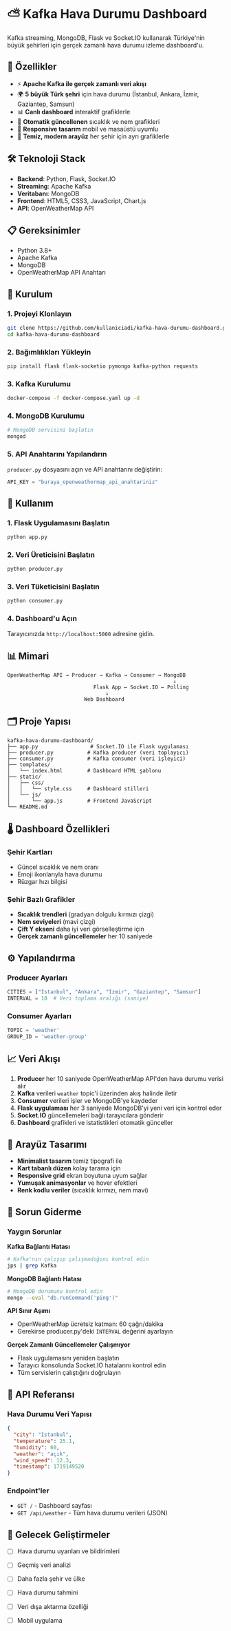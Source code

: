 # ⛅ Kafka Hava Durumu Dashboard

Kafka streaming, MongoDB, Flask ve Socket.IO kullanarak Türkiye'nin büyük şehirleri için gerçek zamanlı hava durumu izleme dashboard'u.


## 🌟 Özellikler

- ⚡ **Apache Kafka ile gerçek zamanlı veri akışı**
- 🌍 **5 büyük Türk şehri** için hava durumu (İstanbul, Ankara, İzmir, Gaziantep, Samsun)
- 📊 **Canlı dashboard** interaktif grafiklerle
- 🔄 **Otomatik güncellenen** sıcaklık ve nem grafikleri
- 📱 **Responsive tasarım** mobil ve masaüstü uyumlu
- 🎨 **Temiz, modern arayüz** her şehir için ayrı grafiklerle

## 🛠️ Teknoloji Stack

- **Backend**: Python, Flask, Socket.IO
- **Streaming**: Apache Kafka
- **Veritabanı**: MongoDB
- **Frontend**: HTML5, CSS3, JavaScript, Chart.js
- **API**: OpenWeatherMap API

## 📋 Gereksinimler

- Python 3.8+
- Apache Kafka
- MongoDB
- OpenWeatherMap API Anahtarı

## 🚀 Kurulum

### 1. Projeyi Klonlayın
```bash
git clone https://github.com/kullaniciadi/kafka-hava-durumu-dashboard.git
cd kafka-hava-durumu-dashboard
```

### 2. Bağımlılıkları Yükleyin
```bash
pip install flask flask-socketio pymongo kafka-python requests
```

### 3. Kafka Kurulumu
```bash
docker-compose -f docker-compose.yaml up -d
```

### 4. MongoDB Kurulumu
```bash
# MongoDB servisini başlatın
mongod
```

### 5. API Anahtarını Yapılandırın
`producer.py` dosyasını açın ve API anahtarını değiştirin:
```python
API_KEY = "buraya_openweathermap_api_anahtariniz"
```

## 🎯 Kullanım

### 1. Flask Uygulamasını Başlatın
```bash
python app.py
```

### 2. Veri Üreticisini Başlatın
```bash
python producer.py
```

### 3. Veri Tüketicisini Başlatın
```bash
python consumer.py
```

### 4. Dashboard'u Açın
Tarayıcınızda `http://localhost:5000` adresine gidin.

## 📊 Mimari

```
OpenWeatherMap API → Producer → Kafka → Consumer → MongoDB
                                                      ↓
                            Flask App ← Socket.IO ← Polling
                                ↓
                         Web Dashboard
```

## 🗂️ Proje Yapısı

```
kafka-hava-durumu-dashboard/
├── app.py                 # Socket.IO ile Flask uygulaması
├── producer.py           # Kafka producer (veri toplayıcı)
├── consumer.py           # Kafka consumer (veri işleyici)
├── templates/
│   └── index.html        # Dashboard HTML şablonu
├── static/
│   ├── css/
│   │   └── style.css     # Dashboard stilleri
│   └── js/
│       └── app.js        # Frontend JavaScript
└── README.md
```

## 🌡️ Dashboard Özellikleri

### Şehir Kartları
- Güncel sıcaklık ve nem oranı
- Emoji ikonlarıyla hava durumu
- Rüzgar hızı bilgisi

### Şehir Bazlı Grafikler
- **Sıcaklık trendleri** (gradyan dolgulu kırmızı çizgi)
- **Nem seviyeleri** (mavi çizgi)
- **Çift Y ekseni** daha iyi veri görselleştirme için
- **Gerçek zamanlı güncellemeler** her 10 saniyede

## ⚙️ Yapılandırma

### Producer Ayarları
```python
CITIES = ["Istanbul", "Ankara", "Izmir", "Gaziantep", "Samsun"]
INTERVAL = 10  # Veri toplama aralığı (saniye)
```

### Consumer Ayarları
```python
TOPIC = 'weather'
GROUP_ID = 'weather-group'
```

## 📈 Veri Akışı

1. **Producer** her 10 saniyede OpenWeatherMap API'den hava durumu verisi alır
2. **Kafka** verileri `weather` topic'i üzerinden akış halinde iletir
3. **Consumer** verileri işler ve MongoDB'ye kaydeder
4. **Flask uygulaması** her 3 saniyede MongoDB'yi yeni veri için kontrol eder
5. **Socket.IO** güncellemeleri bağlı tarayıcılara gönderir
6. **Dashboard** grafikleri ve istatistikleri otomatik günceller

## 🎨 Arayüz Tasarımı

- **Minimalist tasarım** temiz tipografi ile
- **Kart tabanlı düzen** kolay tarama için
- **Responsive grid** ekran boyutuna uyum sağlar
- **Yumuşak animasyonlar** ve hover efektleri
- **Renk kodlu veriler** (sıcaklık kırmızı, nem mavi)

## 🔧 Sorun Giderme

### Yaygın Sorunlar

**Kafka Bağlantı Hatası**
```bash
# Kafka'nın çalışıp çalışmadığını kontrol edin
jps | grep Kafka
```

**MongoDB Bağlantı Hatası**
```bash
# MongoDB durumunu kontrol edin
mongo --eval "db.runCommand('ping')"
```

**API Sınır Aşımı**
- OpenWeatherMap ücretsiz katman: 60 çağrı/dakika
- Gerekirse producer.py'deki `INTERVAL` değerini ayarlayın

**Gerçek Zamanlı Güncellemeler Çalışmıyor**
- Flask uygulamasını yeniden başlatın
- Tarayıcı konsolunda Socket.IO hatalarını kontrol edin
- Tüm servislerin çalıştığını doğrulayın

## 📝 API Referansı

### Hava Durumu Veri Yapısı
```json
{
  "city": "Istanbul",
  "temperature": 25.1,
  "humidity": 60,
  "weather": "açık",
  "wind_speed": 12.3,
  "timestamp": 1719149520
}
```

### Endpoint'ler
- `GET /` - Dashboard sayfası
- `GET /api/weather` - Tüm hava durumu verileri (JSON)

## 🚀 Gelecek Geliştirmeler

- [ ] Hava durumu uyarıları ve bildirimleri
- [ ] Geçmiş veri analizi
- [ ] Daha fazla şehir ve ülke
- [ ] Hava durumu tahmini
- [ ] Veri dışa aktarma özelliği
- [ ] Mobil uygulama

